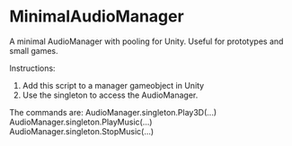 # MinimalAudioManager
A minimal AudioManager with pooling for Unity.
Useful for prototypes and small games.

Instructions:
1. Add this script to a manager gameobject in Unity
2. Use the singleton to access the AudioManager. 

The commands are: 
AudioManager.singleton.Play3D(...)
AudioManager.singleton.PlayMusic(...)
AudioManager.singleton.StopMusic(...)
